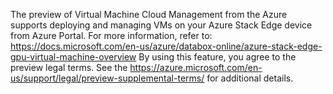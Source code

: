 The preview of Virtual Machine Cloud Management from the Azure supports deploying and managing VMs on your Azure Stack Edge device from Azure Portal. 
For more information, refer to: https://docs.microsoft.com/en-us/azure/databox-online/azure-stack-edge-gpu-virtual-machine-overview
By using this feature, you agree to the preview legal terms. See the https://azure.microsoft.com/en-us/support/legal/preview-supplemental-terms/ for additional details.